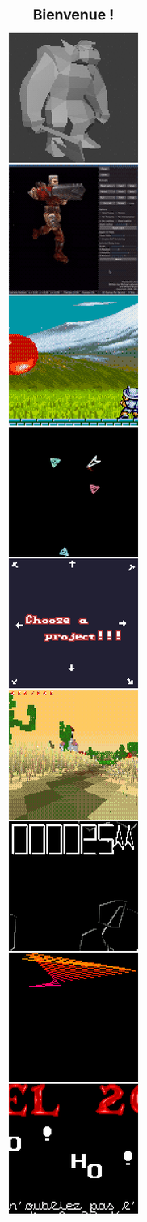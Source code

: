 <div align="center">

<h1>Bienvenue !</h1>

<a href="https://github.com/malespiaut/motoracer_reverse"><img width="256" src="motoracer_reverse.gif" alt="Reverse engineering of Moto Racer for PC!"></a>
<a href="https://github.com/malespiaut/menderd3"><img width="256" src="menderd3.gif" alt="A Quake 3 model viewer!"></a>
<a href="https://github.com/malespiaut/pang"><img width="256" src="pang.gif" alt="A clone of the 1989 arcade game Pang!"></a>
<br/>
<a href="https://github.com/malespiaut/libcrtxy"><img width="256" src="rockdodge.gif" alt="A library to simulate old CRT vector graphics."></a>
<img width="256" src="placeholder.gif"></a>
<a href="https://github.com/malespiaut/furballs"><img width="256" src="furballs.gif" alt="A simple OpenGL game using primitives."></a>
<br/>
<a href="https://github.com/malespiaut/vectoroids"><img width="256" src="vectoroids.gif" alt="A clone of Asteroids!"></a>
<a href="https://github.com/malespiaut/rockdodge"><img width="256" src="qix.gif" alt="A visual clone of Qix"></a>
<img width="256" src="noel.gif" alt="A text scrolling demo in SDL2 and Zig I made for Christmas 2023">
</div>
